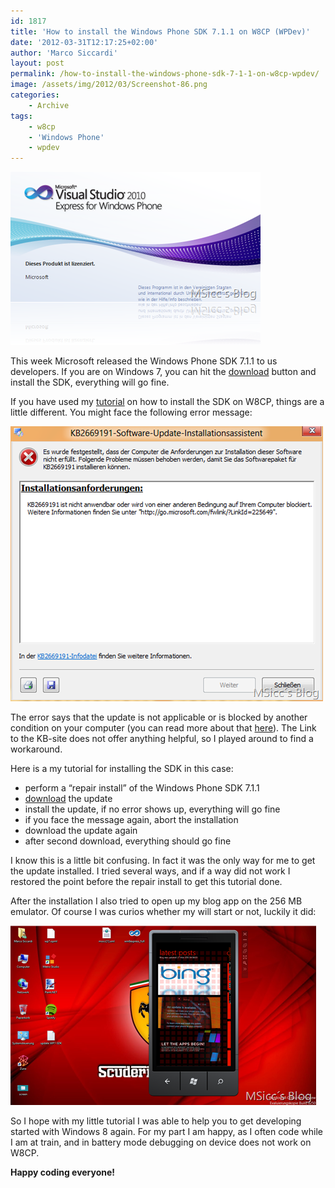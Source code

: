 ```yaml
---
id: 1817
title: 'How to install the Windows Phone SDK 7.1.1 on W8CP (WPDev)'
date: '2012-03-31T12:17:25+02:00'
author: 'Marco Siccardi'
layout: post
permalink: /how-to-install-the-windows-phone-sdk-7-1-1-on-w8cp-wpdev/
image: /assets/img/2012/03/Screenshot-86.png
categories:
    - Archive
tags:
    - w8cp
    - 'Windows Phone'
    - wpdev
---
```


[![Screenshot (86)](/assets/img/2012/03/Screenshot-86.png "Screenshot (86)")](/assets/img/2012/03/Screenshot-86.png)

This week Microsoft released the Windows Phone SDK 7.1.1 to us developers. If you are on Windows 7, you can hit the [download](http://www.microsoft.com/download/en/details.aspx?id=29233) button and install the SDK, everything will go fine.

If you have used my [tutorial](http://msicc.net/?p=1317) on how to install the SDK on W8CP, things are a little different. You might face the following error message:

[![Screenshot (74)](/assets/img/2012/03/Screenshot-74.png "Screenshot (74)")](/assets/img/2012/03/Screenshot-74.png)

The error says that the update is not applicable or is blocked by another condition on your computer (you can read more about that [here](http://support.microsoft.com/kb/2600847)). The Link to the KB-site does not offer anything helpful, so I played around to find a workaround.

Here is a my tutorial for installing the SDK in this case:

- perform a “repair install” of the Windows Phone SDK 7.1.1
- [download](http://www.microsoft.com/download/en/details.aspx?id=29233) the update
- install the update, if no error shows up, everything will go fine
- if you face the message again, abort the installation
- download the update again
- after second download, everything should go fine

I know this is a little bit confusing. In fact it was the only way for me to get the update installed. I tried several ways, and if a way did not work I restored the point before the repair install to get this tutorial done.

After the installation I also tried to open up my blog app on the 256 MB emulator. Of course I was curios whether my will start or not, luckily it did:

[![Screenshot (85)](/assets/img/2012/03/Screenshot-85.png "Screenshot (85)")](/assets/img/2012/03/Screenshot-85.png)

So I hope with my little tutorial I was able to help you to get developing started with Windows 8 again. For my part I am happy, as I often code while I am at train, and in battery mode debugging on device does not work on W8CP.

**Happy coding everyone!**